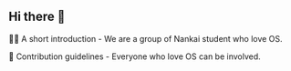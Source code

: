 ## Hi there 👋


🙋‍♀️ A short introduction - We are a group of Nankai student who love OS.

🌈 Contribution guidelines - Everyone who love OS can be involved.

